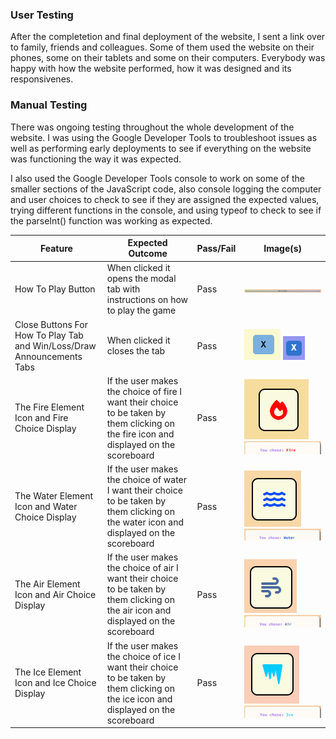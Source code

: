 ### **User Testing**

After the completetion and final deployment of the website, I sent a link over to family, friends and colleagues. Some of them used the website on their phones, some on their tablets and some on their computers. Everybody was happy with how the website performed, how it was designed and its responsivenes.

### **Manual Testing**

There was ongoing testing throughout the whole development of the website. I was using the Google Developer Tools to troubleshoot issues as well as performing early deployments to see if everything on the website was functioning the way it was expected.

I also used the Google Developer Tools console to work on some of the smaller sections of the JavaScript code, also console logging the computer and user choices to check to see if they are assigned the expected values, trying different functions in the console, and using typeof to check to see if the parseInt() function was working as expected.

| Feature | Expected Outcome | Pass/Fail | Image(s) |
| ------- | ---------------- | --------- | -------- |
| How To Play Button | When clicked it opens the modal tab with instructions on how to play the game | Pass | ![How To Play Button](https://github.com/devnickocodes/the-elements-game/blob/main/documentation/how-to-play.png) |
| Close Buttons For How To Play Tab and Win/Loss/Draw Announcements Tabs | When clicked it closes the tab | Pass | ![How To Play Tab Close Button](https://github.com/devnickocodes/the-elements-game/blob/main/documentation/how-to-play-tab-close-btn.png) ![Win/Loss/Draw Tabs Close Button](https://github.com/devnickocodes/the-elements-game/blob/main/documentation/win-loss-draw-announcement-close-btns.png)|
| The Fire Element Icon and Fire Choice Display| If the user makes the choice of fire I want their choice to be taken by them clicking on the fire icon and displayed on the scoreboard | Pass | ![The Fire Element Icon](https://github.com/devnickocodes/the-elements-game/blob/main/documentation/fire-icon.png) ![The Fire Choice Display](https://github.com/devnickocodes/the-elements-game/blob/main/documentation/player-chooses-fire.png)|
| The Water Element Icon and Water Choice Display| If the user makes the choice of water I want their choice to be taken by them clicking on the water icon and displayed on the scoreboard | Pass | ![The Water Element Icon](https://github.com/devnickocodes/the-elements-game/blob/main/documentation/water-icon.png) ![The Water Choice Display](https://github.com/devnickocodes/the-elements-game/blob/main/documentation/player-chooses-water.png)|
| The Air Element Icon and Air Choice Display| If the user makes the choice of air I want their choice to be taken by them clicking on the air icon and displayed on the scoreboard | Pass | ![The Air Element Icon](https://github.com/devnickocodes/the-elements-game/blob/main/documentation/air-icon.png) ![The Air Choice Display](https://github.com/devnickocodes/the-elements-game/blob/main/documentation/player-chooses-air.png)|
| The Ice Element Icon and Ice Choice Display| If the user makes the choice of ice I want their choice to be taken by them clicking on the ice icon and displayed on the scoreboard | Pass | ![The Ice Element Icon](https://github.com/devnickocodes/the-elements-game/blob/main/documentation/ice-icon.png) ![The Ice Choice Display](https://github.com/devnickocodes/the-elements-game/blob/main/documentation/player-chooses-ice.png)|